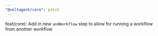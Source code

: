 ```yaml
---
"@voltagent/core": patch
---
```


feat(core): Add in new `andWorkflow` step to allow for running a workflow from another workflow
